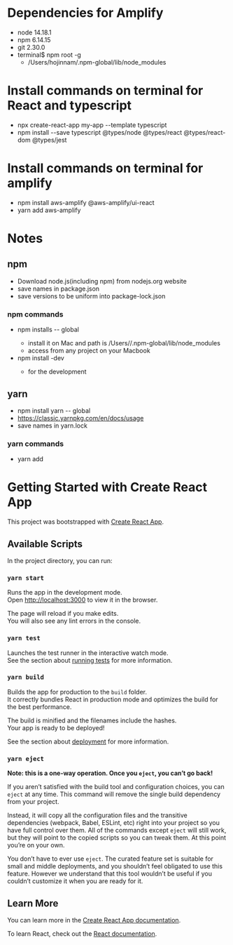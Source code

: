 # Dependencies for Amplify
- node 14.18.1
- npm 6.14.15
- git 2.30.0
- terminal$ npm root -g
  - /Users/hojinnam/.npm-global/lib/node_modules

# Install commands on terminal for React and typescript
- npx create-react-app my-app --template typescript
- npm install --save typescript @types/node @types/react @types/react-dom @types/jest

# Install commands on terminal for amplify
- npm install aws-amplify @aws-amplify/ui-react
- yarn add aws-amplify

# Notes
## npm
- Download node.js(including npm) from nodejs.org website
- save names in package.json
- save versions to be uniform into package-lock.json
### npm commands
- npm installs <package name> -- global
  - install it on Mac and path is /Users/<user name>/.npm-global/lib/node_modules
  - access from any project on your Macbook
- npm install <package name> -dev
  - for the development
## yarn
- npm install yarn -- global
- https://classic.yarnpkg.com/en/docs/usage
- save names in yarn.lock 
### yarn commands
- yarn add <package name>


# Getting Started with Create React App

This project was bootstrapped with [Create React App](https://github.com/facebook/create-react-app).

## Available Scripts

In the project directory, you can run:

### `yarn start`

Runs the app in the development mode.\
Open [http://localhost:3000](http://localhost:3000) to view it in the browser.

The page will reload if you make edits.\
You will also see any lint errors in the console.

### `yarn test`

Launches the test runner in the interactive watch mode.\
See the section about [running tests](https://facebook.github.io/create-react-app/docs/running-tests) for more information.

### `yarn build`

Builds the app for production to the `build` folder.\
It correctly bundles React in production mode and optimizes the build for the best performance.

The build is minified and the filenames include the hashes.\
Your app is ready to be deployed!

See the section about [deployment](https://facebook.github.io/create-react-app/docs/deployment) for more information.

### `yarn eject`

**Note: this is a one-way operation. Once you `eject`, you can’t go back!**

If you aren’t satisfied with the build tool and configuration choices, you can `eject` at any time. This command will remove the single build dependency from your project.

Instead, it will copy all the configuration files and the transitive dependencies (webpack, Babel, ESLint, etc) right into your project so you have full control over them. All of the commands except `eject` will still work, but they will point to the copied scripts so you can tweak them. At this point you’re on your own.

You don’t have to ever use `eject`. The curated feature set is suitable for small and middle deployments, and you shouldn’t feel obligated to use this feature. However we understand that this tool wouldn’t be useful if you couldn’t customize it when you are ready for it.

## Learn More

You can learn more in the [Create React App documentation](https://facebook.github.io/create-react-app/docs/getting-started).

To learn React, check out the [React documentation](https://reactjs.org/).
